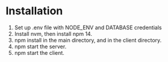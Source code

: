 # Installation

1. Set up .env file with NODE_ENV and DATABASE credentials
2. Install nvm, then install npm 14.
3. npm install in the main directory, and in the client directory.
4. npm start the server.
5. npm start the client.